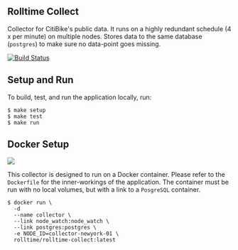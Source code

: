 ## Rolltime Collect
Collector for CitiBike's public data. It runs on a highly redundant schedule (4 x per minute) on multiple nodes. Stores data to the same database (`postgres`) to make sure no data-point goes missing.

[![Build Status](https://travis-ci.org/rolltime/rolltime-collect.svg?branch=master)](https://travis-ci.org/rolltime/rolltime-collect)


## Setup and Run
To build, test, and run the application locally, run:

```
$ make setup
$ make test
$ make run
```


## Docker Setup
[![](https://badge.imagelayers.io/luiscape/rolltime-collect:latest.svg)](https://imagelayers.io/?images=luiscape/rolltime-collect:latest 'Get your own badge on imagelayers.io')

This collector is designed to run on a Docker container. Please refer to the `Dockerfile` for the inner-workings of the application. The container must be run with no local volumes, but with a link to a `PosgreSQL` container.

```shell
$ docker run \
  -d
  --name collector \
  --link node_watch:node_watch \
  --link postgres:postgres \
  -e NODE_ID=collector-newyork-01 \
  rolltime/rolltime-collect:latest
```
